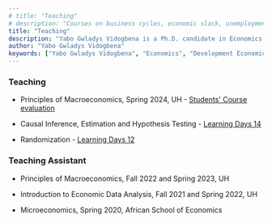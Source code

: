 ```yaml
---
# title: "Teaching"
# description: "Courses on business cycles, economic slack, unemployment, macroeconomics, and mathematical methods. For undergraduate and graduate students."
title: "Teaching"
description: "Yabo Gwladys Vidogbena is a Ph.D. candidate in Economics at the University of Houston, specializing in development economics and education. Yabo Gwladys Vidogbena is on the job market 2024-2025"
author: "Yabo Gwladys Vidogbena"
keywords: ["Yabo Gwladys Vidogbena", "Economics", "Development Economics", "University of Houston"]
---
```


### Teaching

+ Principles of Macroeconomics, Spring 2024, UH - [Students' Course evaluation](2220_10848_Course_Evaluation_Report.pdf)

+ Causal Inference, Estimation and Hypothesis Testing - [Learning Days 14](https://egap.org/project/learning-days-14-west-africa-regional-hub-workshop/)

+ Randomization - [Learning Days 12](https://egap.org/project/learning-days-12-west-africa-regional-hub-workshop/)


### Teaching Assistant

+ Principles of Macroeconomics, Fall 2022 and Spring 2023, UH

+ Introduction to Economic Data Analysis, Fall 2021 and Spring 2022, UH

+ Microeconomics, Spring 2020, African School of Economics